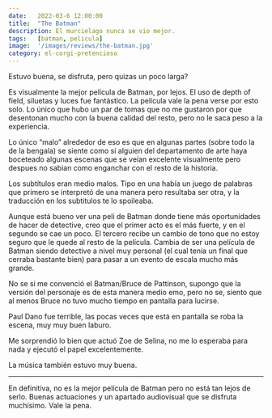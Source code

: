 ```yaml
---
date:   2022-03-6 12:00:00
title:  "The Batman"
description: El murcielago nunca se vio mejor.
tags:   [batman, pelicula]
image:  '/images/reviews/the-batman.jpg'
category: el-corgi-pretencioso
---
```

Estuvo buena, se disfruta, pero quizas un poco larga?

Es visualmente la mejor película de Batman, por lejos. El uso de depth of field, siluetas y luces fue fantástico. La película vale la pena verse por esto solo. Lo único que hubo un par de tomas que no me gustaron por que desentonan mucho con la buena calidad del resto, pero no le saca peso a la experiencia.

Lo único “malo” alrededor de eso es que en algunas partes (sobre todo la de la bengala) se siente como si alguien del departamento de arte haya boceteado algunas escenas que se veían excelente visualmente pero despues no sabian como enganchar con el resto de la historia.

Los subtítulos eran medio malos. Tipo en una había un juego de palabras que primero se interpretó de una manera pero resultaba ser otra, y la traducción en los subtitulos te lo spoileaba.

Aunque está bueno ver una peli de Batman donde tiene más oportunidades de hacer de detective, creo que el primer acto es el más fuerte, y en el segundo se cae un poco. El tercero recibe un cambio de tono que no estoy seguro que le quede al resto de la película. Cambia de ser una película de Batman siendo detective a nivel muy personal (el cual tenía un final que cerraba bastante bien) para pasar a un evento de escala mucho más grande.

No se si me convenció el Batman/Bruce de Pattinson, supongo que la versión del personaje es de esta manera medio emo, pero no se, siento que al menos Bruce no tuvo mucho tiempo en pantalla para lucirse.

Paul Dano fue terrible, las pocas veces que está en pantalla se roba la escena, muy muy buen laburo.

Me sorprendió lo bien que actuó Zoe de Selina, no me lo esperaba para nada y ejecutó el papel excelentemente.

La música también estuvo muy buena.

<hr>

En definitiva, no es la mejor película de Batman pero no está tan lejos de serlo. Buenas actuaciones y un apartado audiovisual que se disfruta muchísimo. Vale la pena.
